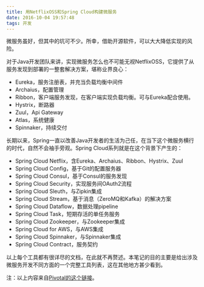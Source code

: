 ```yaml
---
title: 用NetflixOSS和Spring Cloud构建微服务
date: 2016-10-04 19:57:48
tags: 开发
---
```


微服务虽好，但其中的坑可不少。所幸，借助开源软件，可以大大降低实现的风险。

对于Java开发团队来讲，实现微服务怎么也不可能无视NetflixOSS，它提供了从服务发现到部署的一整套解决方案，堪称业界良心：
- Eureka，服务注册表，并充当负载均衡中间件
- Archaius，配置管理
- Ribbon，客户端服务发现，在客户端实现负载均衡。可与Eureka配合使用。
- Hystrix，断路器
- Zuul，Api Gateway
- Atlas，系统健康
- Spinnaker，持续交付

长期以来，Spring一直以改善Java开发者的生活为己任，在当下这个微服务横行的时代，自然不会袖手旁观。Spring Cloud系列就是在这个背景下产生的：
- Spring Cloud Netflix，含Eureka、Archaius、Ribbon、Hystrix、Zuul
- Spring Cloud Config，基于Git的配置服务器
- Spring Cloud Consul，基于Consul的服务发现
- Spring Cloud Security，实现服务间OAuth2流程
- Spring Cloud Sleuth，与Zipkin集成
- Spring Cloud Stream，基于消息（ZeroMQ和Kafka）的解决方案
- Spring Cloud Dataflow，数据处理pipeline
- Spring Cloud Task，短期存活的单任务服务
- Spring Cloud Zookeeper，与Zookeeper集成
- Spring Cloud for AWS，与AWS集成
- Spring Cloud Spinnaker，与Spinnaker集成
- Spring Cloud Contract，服务契约

以上每个工具都有很详尽的文档，在此就不再赘述。本笔记的目的主要是给出涉及微服务开发不同方面的一个完整工具列表，这在其他地方甚少看到。

注：以上内容来自[Pivotal的这个链接](https://pivotal.io/supercharging-your-microservices-with-netflixoss-and-spring-cloud)。
